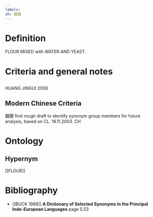 ```yaml
---
labels: 
zh: 麵團
---
```


# Definition
FLOUR MIXED with WATER AND YEAST.
# Criteria and general notes
## 
HUANG JINGUI 2006
## Modern Chinese Criteria
麵團
first rough draft to identify synonym group members for future analysis, based on CL. 18.11.2003. CH
# Ontology

## Hypernym
[[FLOUR]]
# Bibliography
- [[BUCK 1988]]
**A Dictionary of Selected Synonyms in the Principal Indo-European Languages** page 5.53
